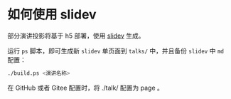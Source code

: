 # 如何使用 slidev
部分演讲投影将基于 h5 部署，使用 [slidev](https://sli.dev/) 生成。

运行 `ps` 脚本，即可生成新 `slidev` 单页面到 `talks/` 中，并且备份 `slidev` 中 `md` 配置：
```bash
./build.ps <演讲名称>
```

在 GitHub 或者 Gitee 配置时，将 ./talk/ 配置为 page 。